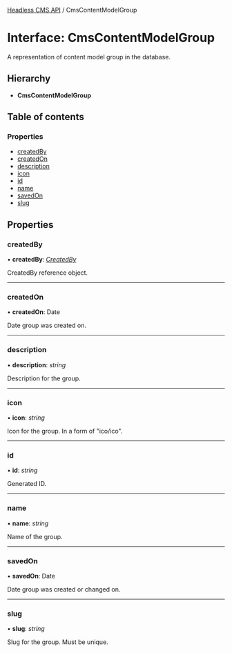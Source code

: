 [Headless CMS API](../index) / CmsContentModelGroup

# Interface: CmsContentModelGroup

A representation of content model group in the database.

## Hierarchy

* **CmsContentModelGroup**

## Table of contents

### Properties

- [createdBy](cmscontentmodelgroup.md#createdby)
- [createdOn](cmscontentmodelgroup.md#createdon)
- [description](cmscontentmodelgroup.md#description)
- [icon](cmscontentmodelgroup.md#icon)
- [id](cmscontentmodelgroup.md#id)
- [name](cmscontentmodelgroup.md#name)
- [savedOn](cmscontentmodelgroup.md#savedon)
- [slug](cmscontentmodelgroup.md#slug)

## Properties

### createdBy

• **createdBy**: [*CreatedBy*](createdby.md)

CreatedBy reference object.

___

### createdOn

• **createdOn**: Date

Date group was created on.

___

### description

• **description**: *string*

Description for the group.

___

### icon

• **icon**: *string*

Icon for the group. In a form of "ico/ico".

___

### id

• **id**: *string*

Generated ID.

___

### name

• **name**: *string*

Name of the group.

___

### savedOn

• **savedOn**: Date

Date group was created or changed on.

___

### slug

• **slug**: *string*

Slug for the group. Must be unique.
